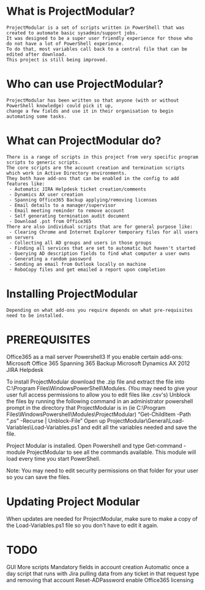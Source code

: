 # What is ProjectModular?
    ProjectModular is a set of scripts written in PowerShell that was created to automate basic sysadmin/support jobs.
    It was designed to be a super user friendly experience for those who do not have a lot of PowerShell experience.
    To do that, most variables call back to a central file that can be edited after download. 
    This project is still being improved.

# Who can use ProjectModular?
    ProjectModular has been written so that anyone (with or without PowerShell knowledge) could pick it up,
    change a few fields and use it in their organisation to begin automating some tasks.

# What can ProjectModular do?
    There is a range of scripts in this project from very specific program scripts to generic scripts.
    The core scripts are the account creation and termination scripts which work in Active Directory environments.
    They both have add-ons that can be enabled in the config to add features like:
     - Automatic JIRA Helpdesk ticket creation/comments
     - Dynamics AX user creation
     - Spanning Office365 Backup applying/removing licenses
     - Email details to a manager/supervisor
     - Email meeting reminder to remove account
     - Self generating termination audit document
     - Download .pst from Office365
    There are also individual scripts that are for general purpose like:
     - Clearing Chrome and Internet Explorer temporary files for all users on servers
     - Collecting all AD groups and users in those groups
     - Finding all services that are set to automatic but haven't started
     - Querying AD description fields to find what computer a user owns
     - Generating a random password
     - Sending an email from Outlook locally on machine
     - RoboCopy files and get emailed a report upon completion

# Installing ProjectModular
    Depending on what add-ons you require depends on what pre-requisites need to be installed. 

# PREREQUISITES
Office365 as a mail server
Powershell3
If you enable certain add-ons:
Microsoft Office 365
Spanning 365 Backup
Microsoft Dynamics AX 2012
JIRA Helpdesk

To install ProjectModular download the .zip file and extract the file into C:\Program Files\WindowsPowerShell\Modules. (You may need to give your user full access permissions to allow you to edit files like .csv's)
Unblock the files by running the following command in an administrator powershell prompt in the directory that ProjectModular is in (ie C:\Program Files\WindowsPowershell\Modules\ProjectModular)
“Get-ChildItem -Path “*.ps*” -Recurse | Unblock-File”
Open up ProjectModular\General\Load-Variables\Load-Variables.ps1 and edit all the variables needed and save the file.

Project Modular is installed. Open Powershell and type Get-command -module ProjectModular to see all the commands available. This module will load every time you start PowerShell.

Note: You may need to edit security permissions on that folder for your user so you can save the files.

# Updating Project Modular
When updates are needed for ProjectModular, make sure to make a copy of the Load-Variables.ps1 file so you don't have to edit it again.

# TODO
GUI
More scripts
Mandatory fields in account creation
Automatic once a day script that runs with Jira pulling data from any ticket in that request type and removing that account
Reset-ADPassword enable Office365 licensing
    
